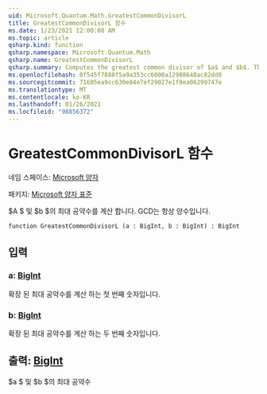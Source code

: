 ```yaml
---
uid: Microsoft.Quantum.Math.GreatestCommonDivisorL
title: GreatestCommonDivisorL 함수
ms.date: 1/23/2021 12:00:00 AM
ms.topic: article
qsharp.kind: function
qsharp.namespace: Microsoft.Quantum.Math
qsharp.name: GreatestCommonDivisorL
qsharp.summary: Computes the greatest common divisor of $a$ and $b$. The GCD is always positive.
ms.openlocfilehash: 0f545f7888f5a9a353cc6000a12988648ac82dd8
ms.sourcegitcommit: 71605ea9cc630e84e7ef29027e1f0ea06299747e
ms.translationtype: MT
ms.contentlocale: ko-KR
ms.lasthandoff: 01/26/2021
ms.locfileid: "98856372"
---
```

# <a name="greatestcommondivisorl-function"></a>GreatestCommonDivisorL 함수

네임 스페이스: [Microsoft 양자](xref:Microsoft.Quantum.Math)

패키지: [Microsoft 양자 표준](https://nuget.org/packages/Microsoft.Quantum.Standard)


$A $ 및 $b $의 최대 공약수를 계산 합니다. GCD는 항상 양수입니다.

```qsharp
function GreatestCommonDivisorL (a : BigInt, b : BigInt) : BigInt
```


## <a name="input"></a>입력

### <a name="a--bigint"></a>a: [BigInt](xref:microsoft.quantum.lang-ref.bigint)

확장 된 최대 공약수를 계산 하는 첫 번째 숫자입니다.


### <a name="b--bigint"></a>b: [BigInt](xref:microsoft.quantum.lang-ref.bigint)

확장 된 최대 공약수를 계산 하는 두 번째 숫자입니다.



## <a name="output--bigint"></a>출력: [BigInt](xref:microsoft.quantum.lang-ref.bigint)

$a $ 및 $b $의 최대 공약수
